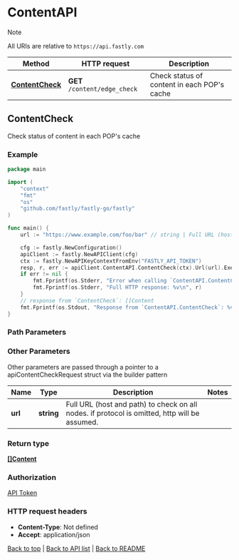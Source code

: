 # ContentAPI

> [!NOTE]
> All URIs are relative to `https://api.fastly.com`

Method | HTTP request | Description
------------- | ------------- | -------------
[**ContentCheck**](ContentAPI.md#ContentCheck) | **GET** `/content/edge_check` | Check status of content in each POP&#39;s cache



## ContentCheck

Check status of content in each POP's cache



### Example

```go
package main

import (
    "context"
    "fmt"
    "os"
    "github.com/fastly/fastly-go/fastly"
)

func main() {
    url := "https://www.example.com/foo/bar" // string | Full URL (host and path) to check on all nodes. if protocol is omitted, http will be assumed. (optional)

    cfg := fastly.NewConfiguration()
    apiClient := fastly.NewAPIClient(cfg)
    ctx := fastly.NewAPIKeyContextFromEnv("FASTLY_API_TOKEN")
    resp, r, err := apiClient.ContentAPI.ContentCheck(ctx).Url(url).Execute()
    if err != nil {
        fmt.Fprintf(os.Stderr, "Error when calling `ContentAPI.ContentCheck`: %v\n", err)
        fmt.Fprintf(os.Stderr, "Full HTTP response: %v\n", r)
    }
    // response from `ContentCheck`: []Content
    fmt.Fprintf(os.Stdout, "Response from `ContentAPI.ContentCheck`: %v\n", resp)
}
```

### Path Parameters



### Other Parameters

Other parameters are passed through a pointer to a apiContentCheckRequest struct via the builder pattern


Name | Type | Description  | Notes
------------- | ------------- | ------------- | -------------
 **url** | **string** | Full URL (host and path) to check on all nodes. if protocol is omitted, http will be assumed. | 

### Return type

[**[]Content**](Content.md)

### Authorization

[API Token](https://www.fastly.com/documentation/reference/api/#authentication)

### HTTP request headers

- **Content-Type**: Not defined
- **Accept**: application/json

[Back to top](#) | [Back to API list](../README.md#documentation-for-api-endpoints) | [Back to README](../README.md)

